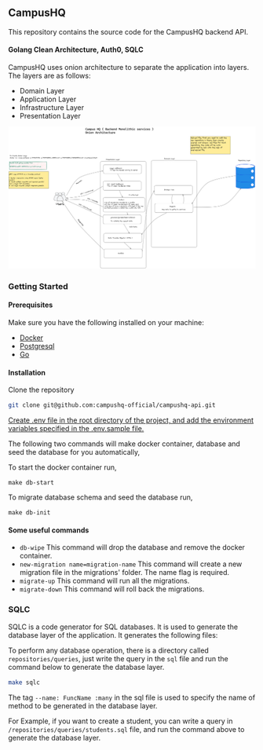 ## CampusHQ

This repository contains the source code for the CampusHQ backend API.

#### Golang Clean Architecture, Auth0, SQLC

CampusHQ uses onion architecture to separate the application into layers. The layers are as follows:
- Domain Layer
- Application Layer
- Infrastructure Layer
- Presentation Layer

![CampusHQ Architecture](campushq.png)

### Getting Started

#### Prerequisites

Make sure you have the following installed on your machine:

- [Docker](https://docs.docker.com/install/)
- [Postgresql](https://hub.docker.com/_/postgres)
- [Go](https://golang.org/doc/install)

#### Installation

Clone the repository
```bash
git clone git@github.com:campushq-official/campushq-api.git
```

<u>Create .env file in the root directory of the project, and add the environment variables specified in the .env.sample file.</u>

The following two commands will make docker container, database and seed the database for you automatically,

To start the docker container run,

```
make db-start
```

To migrate database schema and seed the database run,

```
make db-init
```

#### Some useful commands

- `db-wipe` This command will drop the database and remove the docker container.
- `new-migration name=migration-name` This command will create a new migration file in the migrations' folder. The name flag is required.
- `migrate-up` This command will run all the migrations.
- `migrate-down` This command will roll back the migrations.


### SQLC

SQLC is a code generator for SQL databases. It is used to generate the database layer of the application. It generates the following files:

To perform any database operation, there is a directory called `repositories/queries`, just write the query in the `sql` file and run the command below to generate the database layer.

```bash
make sqlc
```
The tag `--name: FuncName :many` in the sql file is used to specify the name of method to be generated in the database layer.

For Example, if you want to create a student, you can write a query in `/repositories/queries/students.sql` file, and run the command above to generate the database layer.
